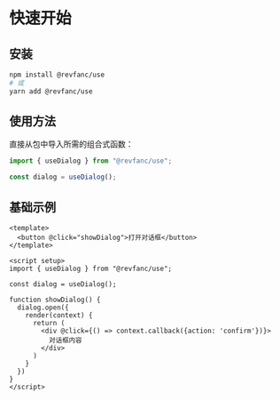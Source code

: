 # 快速开始

## 安装

```bash
npm install @revfanc/use
# 或
yarn add @revfanc/use
```

## 使用方法

直接从包中导入所需的组合式函数：

```js
import { useDialog } from "@revfanc/use";

const dialog = useDialog();
```

## 基础示例

```vue
<template>
  <button @click="showDialog">打开对话框</button>
</template>

<script setup>
import { useDialog } from "@revfanc/use";

const dialog = useDialog();

function showDialog() {
  dialog.open({
    render(context) {
      return (
        <div @click={() => context.callback({action: 'confirm'})}>
          对话框内容
        </div>
      )
    }
  })
}
</script>
```
